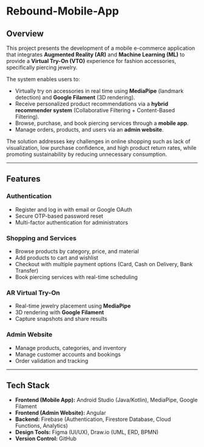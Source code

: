 # Rebound-Mobile-App  

## Overview  
This project presents the development of a mobile e-commerce application that integrates **Augmented Reality (AR)** and **Machine Learning (ML)** to provide a **Virtual Try-On (VTO)** experience for fashion accessories, specifically piercing jewelry.  

The system enables users to:  
- Virtually try on accessories in real time using **MediaPipe** (landmark detection) and **Google Filament** (3D rendering).  
- Receive personalized product recommendations via a **hybrid recommender system** (Collaborative Filtering + Content-Based Filtering).  
- Browse, purchase, and book piercing services through a **mobile app**.  
- Manage orders, products, and users via an **admin website**.  

The solution addresses key challenges in online shopping such as lack of visualization, low purchase confidence, and high product return rates, while promoting sustainability by reducing unnecessary consumption.  

---

## Features  

### Authentication  
- Register and log in with email or Google OAuth  
- Secure OTP-based password reset  
- Multi-factor authentication for administrators  

### Shopping and Services  
- Browse products by category, price, and material  
- Add products to cart and wishlist  
- Checkout with multiple payment options (Card, Cash on Delivery, Bank Transfer)  
- Book piercing services with real-time scheduling  

### AR Virtual Try-On  
- Real-time jewelry placement using **MediaPipe**  
- 3D rendering with **Google Filament**  
- Capture snapshots and share results  

### Admin Website  
- Manage products, categories, and inventory  
- Manage customer accounts and bookings  
- Order validation and tracking  

---

## Tech Stack  

- **Frontend (Mobile App):** Android Studio (Java/Kotlin), MediaPipe, Google Filament  
- **Frontend (Admin Website):** Angular 
- **Backend:** Firebase (Authentication, Firestore Database, Cloud Functions, Analytics)  
- **Design Tools:** Figma (UI/UX), Draw.io (UML, ERD, BPMN)
- **Version Control:** GitHub  
